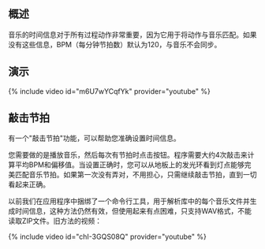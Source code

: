 ## 概述
音乐的时间信息对于所有过程动作非常重要，因为它用于将动作与音乐匹配。如果没有这些信息，BPM（每分钟节拍数）默认为120，与音乐不会同步。

## 演示
{% include video id="m6U7wYCqfYk" provider="youtube" %}

## 敲击节拍
有一个"敲击节拍"功能，可以帮助您准确设置时间信息。

您需要做的是播放音乐，然后每次有节拍时点击按钮。程序需要大约4次敲击来计算平均BPM和偏移值。当设置正确时，您可以从地板上的发光环看到灯点能够完美匹配音乐节拍。如果第一次没有弄对，不用担心，只需继续敲击节拍，直到一切看起来正确。

以前我们在应用程序中捆绑了一个命令行工具，用于解析库中的每个音乐文件并生成时间信息，这种方法仍然有效，但使用起来有点困难，只支持WAV格式，不能读取ZIP文件。旧方法的视频：

{% include video id="chI-3GQS08Q" provider="youtube" %}